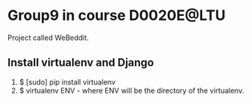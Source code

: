 # Group9 in course D0020E@LTU
Project called WeBeddit.
## Install virtualenv and Django
1. $ [sudo] pip install virtualenv
2. $ virtualenv ENV - where ENV will be the directory of the virtualenv.
